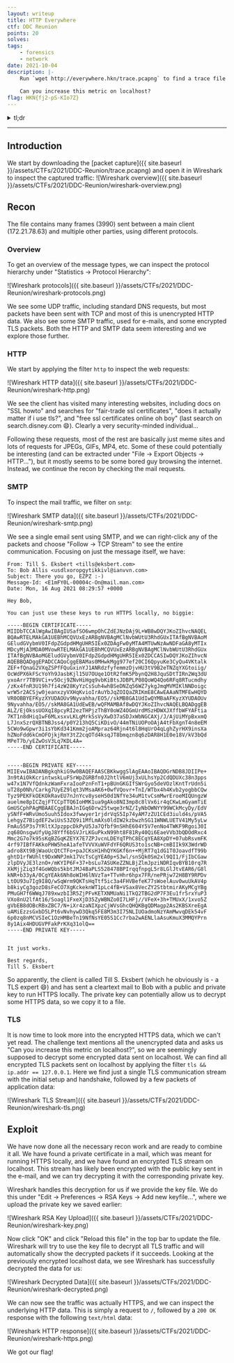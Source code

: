 ```yaml
---
layout: writeup
title: HTTP Everywhere
ctf: DDC Reunion
points: 20
solves: 
tags: 
    - forensics
    - network
date: 2021-10-04
description: |-
    Run `wget http://everywhere.hkn/trace.pcapng` to find a trace file with lots of unencrypted traffic.
    
    Can you increase this metric on localhost?
flag: HKN{fj2-pS-KIo7Z}
---
```

<details> 
    <summary>tl;dr</summary>
    Inspect SMTP packets to find an e-mail sharing a key pair to run HTTPS locally.
    Use the private key to decrypt HTTPS data sent over localhost.
    Flag is in the decrypted HTTP response data.
</details>

***

## Introduction

We start by downloading the [packet capture]({{ site.baseurl }}/assets/CTFs/2021/DDC-Reunion/trace.pcapng) and open it in Wireshark to inspect the captured traffic:
![Wireshark overview]({{ site.baseurl }}/assets/CTFs/2021/DDC-Reunion/wireshark-overview.png)

## Recon

The file contains many frames (3990) sent between a main client (172.21.78.63) and multiple other parties, using different protocols.

### Overview

To get an overview of the message types, we can inspect the protocol hierarchy under "Statistics -> Protocol Hierarchy":

![Wireshark protocols]({{ site.baseurl }}/assets/CTFs/2021/DDC-Reunion/wireshark-protocols.png)

We see some UDP traffic, including standard DNS requests, but most packets have been sent with TCP and most of this is unencrypted HTTP data. We also see some SMTP traffic, used for e-mails, and some encrypted TLS packets. Both the HTTP and SMTP data seem interesting and we explore those further.

### HTTP

We start by applying the filter `http` to inspect the web requests:

![Wireshark HTTP data]({{ site.baseurl }}/assets/CTFs/2021/DDC-Reunion/wireshark-http.png)

We see the client has visited many interesting websites, including docs on "SSL howto" and searches for "fair-trade ssl certificates", "does it actually matter if i use tls?", and "free ssl certificates online oh boy" (last search on search.disney.com :smile:). Clearly a very security-minded individual...

Following these requests, most of the rest are basically just meme sites and lots of requests for JPEGs, GIFs, MP4, etc. Some of these could potentially be interesting (and can be extracted under "File -> Export Objects -> HTTP..."), but it mostly seems to be some bored guy browsing the internet. Instead, we continue the recon by checking the mail requests.

### SMTP

To inspect the mail traffic, we filter on `smtp`:

![Wireshark SMTP data]({{ site.baseurl }}/assets/CTFs/2021/DDC-Reunion/wireshark-smtp.png)

We see a single email sent using SMTP, and we can right-click any of the packets and choose "Follow -> TCP Stream" to see the entire communication. Focusing on just the message itself, we have:

    From: Till S. Eksbert <tills@eksbert.com>
    To: Bob Allis <usdlxoropgytikkivl@ianvvn.com>
    Subject: There you go, EZPZ :-)
    Message-Id: <E1mFY0L-00004c-On@mail.man.com>
    Date: Mon, 16 Aug 2021 08:29:57 +0000

    Hey Bob,

    You can just use these keys to run HTTPS locally, no biggie:

    -----BEGIN CERTIFICATE-----
    MIIDbTCCAlWgAwIBAgIUSafSO6wmpOhCZdEJNzDAj9L+WB8wDQYJKoZIhvcNAQEL
    BQAwRTELMAkGA1UEBhMCQVUxEzARBgNVBAgMClNvbWUtU3RhdGUxITAfBgNVBAoM
    GEludGVybmV0IFdpZGdpdHMgUHR5IEx0ZDAgFw0yMTA4MTUwNzAwNDFaGA8yMTIx
    MDcyMjA3MDA0MVowRTELMAkGA1UEBhMCQVUxEzARBgNVBAgMClNvbWUtU3RhdGUx
    ITAfBgNVBAoMGEludGVybmV0IFdpZGdpdHMgUHR5IEx0ZDCCASIwDQYJKoZIhvcN
    AQEBBQADggEPADCCAQoCggEBAMas0MHwkMgg977ef20CI6QpyuKe3CyQu4VKtalk
    ZEF+fQnaG2VXqZSPfFQuGxinYJ1ANRdzfyfemmzDjvHU3tV9B2eTNZqYXGtoiig/
    OcWdPX6kFScYoYh9JasbKjl15U7OUqe1OtR2fmK5PbynQ2H8JquSDtTIRn2Wq3dU
    yxoArr7TB9VCi+v5Ocj9ZNvHiHgq9vbKiBtsJDBPLP08QoWQ4Qo6RFq8RTucmdhy
    /zKx4fnR3U19h7fi4zW28KyYzCsSuh4whBSeDNZq56WZ7ykgJmqMVMIKlNNDoigc
    wrW5r2ACSjw0jeanxzyVXHqKvioIrAuYbJqZOIQaZRIKmE8CAwEAAaNTMFEwHQYD
    VR0OBBYEFKyzXYUDAOUv9Nyvahha/EO5//skMB8GA1UdIwQYMBaAFKyzXYUDAOUv
    9Nyvahha/EO5//skMA8GA1UdEwEB/wQFMAMBAf8wDQYJKoZIhvcNAQELBQADggEB
    ALZ/EjOkssUOXqI8pcyRI2ezTHPjzThBY0oWZ4OGmUrdMSzHDWXJXffbWFYAFtia
    7KT1n8dHiq1wF6MLxsxvLKLgMrkSsVyXwD37aSDJxWbNGCAXj/J/AjUiMYpBxxmQ
    L7JnxSzrQXBTNBJss4/p0Y213hQ5CiKDivO/44mTNiUOPoOAjA4tFbXgnT4n8eEM
    5CWo9wGpwr3i1sYbKd341Kmm2joAMpraz64Rjn4t6l8HqUrO4qLghZyrHX9insXa
    hZNoFdd6kCmOFOjkjRmY3tZ2cqOTd4ksqJT8bmqzn8q6zDAR8H1E0e18V/kV3bQd
    MPeT7b/yEZwOsV3Lq7KDL4A=
    -----END CERTIFICATE-----


    -----BEGIN PRIVATE KEY-----
    MIIEvwIBADANBgkqhkiG9w0BAQEFAASCBKkwggSlAgEAAoIBAQDGrNDB8JDIIPe+
    3n9tAiOkKcrintwskLuFSrWpZGRBfn0J2htlV6mUj3xULhsYp2CdQDUXc38n3pps
    w47x1N7VfQdnkzWamFxraIooPznFnT1+pBUnGKGIfSWrGyo5deVOzlKntTrUdn5i
    uT28p0Nh/Carkg7UyEZ9lqt3VMsaAK6+0wfVQovr+TnI/WTbx4h4Kvb2yogbbCQw
    Tyz9PEKFkOEKOkRavEU7nJnYcv8yseH50d1NfYe34uM1tvCsmMwrEroeMIQUngzW
    auelme8pICZqjFTCCpTTQ6IoHMK1ua9gAko8NI3mp8c8lVx6ir4qCKwLmGyamTiE
    GmUSCphPAgMBAAECggEBAJnIGq6Drw25twqe3rNZ/IyNbOWNYY99WCkMcyDy/EdV
    ySNfF+WRvUmo5uuh5Idox3fwwyer1rjdrVqS5Ip74yAM7zZU1CEd3iuld4s/pVA5
    LehgyZ7BigdEF2wiUsS3ZQ9i1MfLmAXs0ldIW2kzbwzhSG11WNWLUETV41My5yLw
    FmAu55P3s7YRltXJpzppcDkPyU5Ja7Qfbf9nSHhE604Y5V7enNo4TWKF9Rgoi30I
    zq68OnsgwUfyUgJ8Yff6bSVJrLKGuPkxN99ht8F81Ry40Qi6EaeVVb3bQDOdRxc4
    Mmc2G7o7k95sKqBZGqKZEYX7E7ZPJvcnLDEYqTPhC8ECgYEA8XpDY+07ubRsvmFK
    4rf97IBfFAKkoPHW5heA1afeTVVVXuWVFdYF6QRUS3to1scNB+cmBIIk9X3WdrWD
    adro8Xt9BjWaoUcQtCTFo+paJCKsH1HhQYKGKf6n++MjRT7q1dG1T0JoavdfT99b
    ghtD1rfWUhlt9DxWNPJmk17VcTsCgYEA0p+S3wl/snSQk0Sm2xl9QI1/FjIbCGaw
    zlpDVyJE3lznO+/mKYIP6F+37+bsLu7ASUKeZZNLBjZlmJpziNDRIqvBYB10rq7R
    XkMjjZiq3f4GoWQbs5kbtJMJ4BaPLS528478BPIrqqfnpgL5r8LGlJtvEAR6/G8l
    kNR+b33yA/0CgYEAk6Nh8oWIH6lNVzTa+TTvHhr6hpx7FR/nePRjw72H8BY9RPDv
    LtOU93u7Ig9I8Q/wSqWrm9QKTsHqTtf5ic3a4FHVBefeK77sWoelAuv0wuUkAV4p
    b8kiyCg3gozD8sFeCO7XgKckeknWT1pLc4fB+VSax8VecZY2StbtmirAKyMCgYBg
    PMuGH7f6WWqJ789xwzbI3R5ZjPFvKETXNMUaNi1TkQ2TBG2dP7F3Eu1fr5rxYuP3
    VXo8nU2lfAt16/Soagl1FxeXjD35ZyWBNZo0I7LHFj//VFeX+3h+TMUxX/1xvo5Z
    gVbEB8dOBcRBxZBC7/N+iXr4zaNIXpzCjWVsGhcQHQKBgQDMagp2As2KBSXreEgA
    uAMiEzzsGxbD5LPt6vNvhywD3Qkq5FE8M3m3I75NLIUOadmoNzYAmMwvqDEk54vF
    6p0zq8nMCVSIeC1OzHMBeTn19NfNsYE05S1Cc7rba2wAENLlaAsuKmuX3MMQYPrn
    8y1Aix4HDUGVPFakPrKXq31olQ==
    -----END PRIVATE KEY-----


    It just works. 

    Best regards,
    Till S. Eksbert

So apparently, the client is called Till S. Eksbert (which he obviously is - a TLS expert :smile:) and has sent a cleartext mail to Bob with a public and private key to run HTTPS locally. The private key can potentially allow us to decrypt some HTTPS data, so we copy it to a file.

### TLS

It is now time to look more into the encrypted HTTPS data, which we can't yet read. The challenge text mentions all the unencrypted data and asks us "Can you increase this metric on localhost?", so we are seemingly supposed to decrypt some encrypted data sent on localhost. We can find all encrypted TLS packets sent on localhost by applying the filter `tls && ip.addr == 127.0.0.1`. Here we find just a single TLS communication stream with the initial setup and handshake, followed by a few packets of application data:

![Wireshark TLS Stream]({{ site.baseurl }}/assets/CTFs/2021/DDC-Reunion/wireshark-tls.png)

## Exploit

We have now done all the necessary recon work and are ready to combine it all. We have found a private certificate in a mail, which was meant for running HTTPS locally, and we have found an encrypted TLS stream on localhost. This stream has likely been encrypted with the public key sent in the e-mail, and we can try decrypting it with the corresponding private key.

Wireshark handles this decryption for us if we provide the key file. We do this under "Edit -> Preferences -> RSA Keys -> Add new keyfile...", where we upload the private key we saved earlier:

![Wireshark RSA Key Upload]({{ site.baseurl }}/assets/CTFs/2021/DDC-Reunion/wireshark-key.png)

Now click "OK" and click "Reload this file" in the top bar to update the file. Wireshark will try to use the key file to decrypt all TLS traffic and will automatically show the decrypted packets if it succeeds. Looking at the previously encrypted localhost data, we see Wireshark has successfully decrypted the data for us:

![Wireshark Decrypted Data]({{ site.baseurl }}/assets/CTFs/2021/DDC-Reunion/wireshark-decrypted.png)

We can now see the traffic was actually HTTPS, and we can inspect the underlying HTTP data. This is simply a request to `/`, followed by a `200 OK` response with the following `text/html` data:

![Wireshark HTTP response]({{ site.baseurl }}/assets/CTFs/2021/DDC-Reunion/wireshark-https.png)

We got our flag!